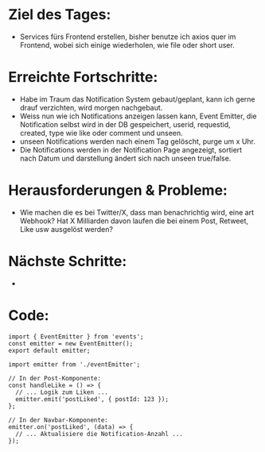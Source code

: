 # Ziel des Tages:
- Services fürs Frontend erstellen, bisher benutze ich axios quer im Frontend, wobei sich einige wiederholen, wie file oder short user.

# Erreichte Fortschritte:
- Habe im Traum das Notification System gebaut/geplant, kann ich gerne drauf verzichten, wird morgen nachgebaut.
- Weiss nun wie ich Notifications anzeigen lassen kann, Event Emitter, die Notification selbst wird in der DB gespeichert, userid, requestid, created, type wie like oder comment und unseen.
- unseen Notifications werden nach einem Tag gelöscht, purge um x Uhr.
- Die Notifications werden in der Notification Page angezeigt, sortiert nach Datum und darstellung ändert sich nach unseen true/false.

# Herausforderungen & Probleme:
- Wie machen die es bei Twitter/X, dass man benachrichtig wird, eine art Webhook? Hat X Milliarden davon laufen die bei einem Post, Retweet, Like usw ausgelöst werden?

# Nächste Schritte:
- 

# Code:

```
import { EventEmitter } from 'events';
const emitter = new EventEmitter();
export default emitter;

import emitter from './eventEmitter';

// In der Post-Komponente:
const handleLike = () => {
  // ... Logik zum Liken ...
  emitter.emit('postLiked', { postId: 123 });
};

// In der Navbar-Komponente:
emitter.on('postLiked', (data) => {
  // ... Aktualisiere die Notification-Anzahl ...
});
```